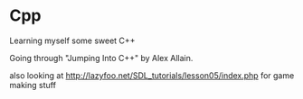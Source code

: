 # Cpp
Learning myself some sweet C++

Going through "Jumping Into C++" by Alex Allain.

also looking at http://lazyfoo.net/SDL_tutorials/lesson05/index.php for game making stuff
